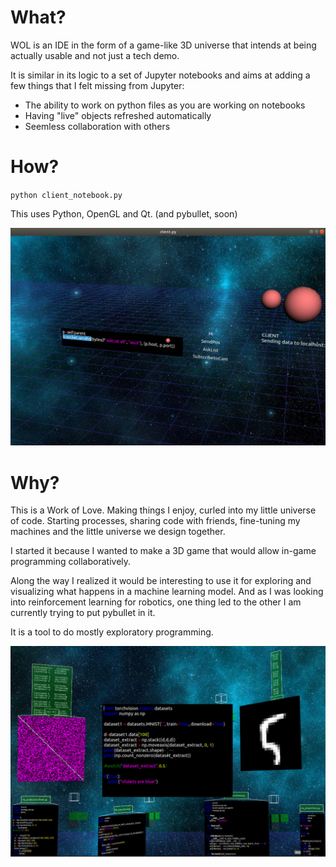 What?
=====

WOL is an IDE in the form of a game-like 3D universe that intends at being actually 
usable and not just a tech demo. 

It is similar in its logic to a set of Jupyter notebooks and aims at adding a few things that I
felt missing from Jupyter: 
- The ability to work on python files as you are working on notebooks
- Having "live" objects refreshed automatically
- Seemless collaboration with others

How?
====

`python client_notebook.py`

This uses Python, OpenGL and Qt. (and pybullet, soon)

![](pics/Screenshot%20from%202019-12-21%2013-26-52.jpg)

Why?
====

This is a Work of Love. Making things I enjoy, curled into my little universe of code.
Starting processes, sharing code with friends, fine-tuning my machines and the little universe
we design together.

I started it because I wanted to make a 3D game that would allow in-game programming collaboratively.

Along the way I realized it would be interesting to use it for exploring and visualizing what
happens in a machine learning model. And as I was looking into reinforcement learning for robotics, 
one thing led to the other I am currently trying to put pybullet in it.

It is a tool to do mostly exploratory programming.

![](pics/Screenshot%20from%202021-01-13%2014-59-20.jpg)